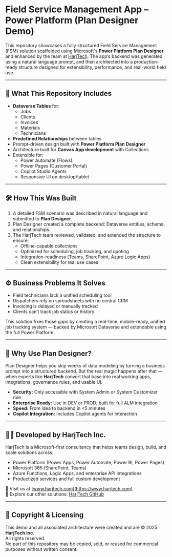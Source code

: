 # Field Service Management App – Power Platform (Plan Designer Demo)

This repository showcases a fully structured Field Service Management (FSM) solution scaffolded using Microsoft's **Power Platform Plan Designer** and enhanced by the team at [HarjTech](https://www.harjtech.com). The app’s backend was generated using a natural language prompt, and then architected into a production-ready structure designed for extensibility, performance, and real-world field use.

---

## 📌 What This Repository Includes

- **Dataverse Tables** for:
  - Jobs
  - Clients
  - Invoices
  - Materials
  - Technicians
- **Predefined Relationships** between tables
- Prompt-driven design built with **Power Platform Plan Designer**
- Architecture built for **Canvas App development** with Collections
- Extensible for:
  - Power Automate (Flows)
  - Power Pages (Customer Portal)
  - Copilot Studio Agents
  - Responsive UI on desktop/tablet

---

## 🛠️ How This Was Built

1. A detailed FSM scenario was described in natural language and submitted to **Plan Designer**.
2. Plan Designer created a complete backend: Dataverse entities, schema, and relationships.
3. The HarjTech team reviewed, validated, and extended the structure to ensure:
   - Offline-capable collections
   - Optimized for scheduling, job tracking, and quoting
   - Integration-readiness (Teams, SharePoint, Azure Logic Apps)
   - Clean extensibility for real use cases

---

## ⚙️ Business Problems It Solves

- Field technicians lack a unified scheduling tool  
- Dispatchers rely on spreadsheets with no central CRM  
- Invoicing is delayed or manually tracked  
- Clients can’t track job status or history  

This solution fixes those gaps by creating a real-time, mobile-ready, unified job tracking system — backed by Microsoft Dataverse and extendable using the full Power Platform.

---

## 🧠 Why Use Plan Designer?

Plan Designer helps you skip weeks of data modeling by turning a business prompt into a structured backend. But the real magic happens after that — when experts like **HarjTech** convert that base into real working apps, integrations, governance rules, and usable UI.

- **Security:** Only accessible with System Admin or System Customizer role  
- **Enterprise Ready:** Use in DEV or PROD; built for full ALM integration  
- **Speed:** From idea to backend in <5 minutes  
- **Copilot Integration:** Includes Copilot agents for interaction

---

## 👨‍💻 Developed by HarjTech Inc.

HarjTech is a Microsoft-first consultancy that helps teams design, build, and scale solutions across:

- Power Platform (Power Apps, Power Automate, Power BI, Power Pages)
- Microsoft 365 (SharePoint, Teams)
- Azure Functions, Logic Apps, and enterprise API integrations
- Productized services and full custom development

📎 Visit us at [www.harjtech.com](https://www.harjtech.com)  
📂 Explore our other solutions: [HarjTech GitHub](https://github.com/HarjTechInc)

---

## 📄 Copyright & Licensing

This demo and all associated architecture were created and are © 2025 **HarjTech Inc.**  
All rights reserved.  
No part of this repository may be copied, sold, or reused for commercial purposes without written consent.

